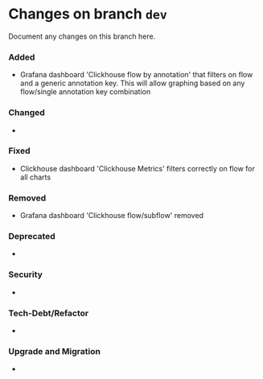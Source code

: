 # Changes on branch `dev`
Document any changes on this branch here.
### Added
- Grafana dashboard 'Clickhouse flow by annotation' that filters on flow and a generic annotation key.  This will allow graphing based on any flow/single annotation key combination

### Changed
- 

### Fixed
- Clickhouse dashboard 'Clickhouse Metrics' filters correctly on flow for all charts

### Removed
- Grafana dashboard 'Clickhouse flow/subflow' removed

### Deprecated
- 

### Security
- 

### Tech-Debt/Refactor
- 

### Upgrade and Migration
- 
